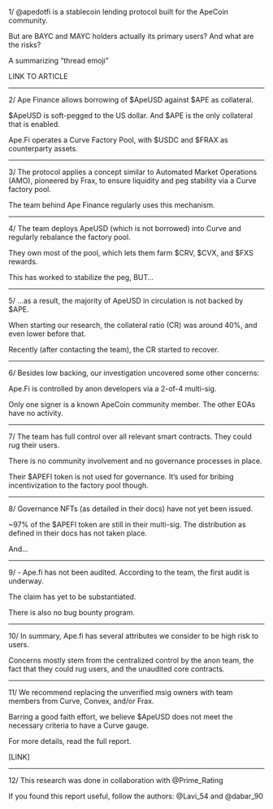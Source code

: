 1/ @apedotfi is a stablecoin lending protocol built for the ApeCoin community.

But are BAYC and MAYC holders actually its primary users? And what are the risks?

A summarizing “thread emoji”

LINK TO ARTICLE
___

2/ Ape Finance allows borrowing of $ApeUSD against $APE as collateral.

$ApeUSD is soft-pegged to the US dollar. And $APE is the only collateral that is enabled.

Ape.Fi operates a Curve Factory Pool, with $USDC and $FRAX as counterparty assets.

___

3/ The protocol applies a concept similar to Automated Market Operations (AMO), pioneered by Frax, to ensure liquidity and peg stability via a Curve factory pool.

The team behind Ape Finance regularly uses this mechanism.
___

4/  The team deploys ApeUSD (which is not borrowed) into Curve and regularly rebalance the factory pool.

They own most of the pool, which lets them farm $CRV, $CVX, and $FXS rewards.

This has worked to stabilize the peg, BUT…
___

5/ …as a result, the majority of ApeUSD in circulation is not backed by $APE.

When starting our research, the collateral ratio (CR) was around 40%, and even lower before that.

Recently (after contacting the team), the CR started to recover.
___

6/ Besides low backing, our investigation uncovered some other concerns:

Ape.Fi is controlled by anon developers via a 2-of-4 multi-sig.

Only one signer is a known ApeCoin community member. The other EOAs have no activity.
___

7/ The team has full control over all relevant smart contracts. They could rug their users.

There is no community involvement and no governance processes in place.

Their $APEFI token is not used for governance. It’s used for bribing incentivization to the factory pool though.
___


8/ Governance NFTs (as detailed in their docs) have not yet been issued.

~97% of the $APEFI token are still in their multi-sig. The distribution as defined in their docs has not taken place.

And…
___

9/ - Ape.fi has not been audited. According to the team, the first audit is underway.

The claim has yet to be substantiated. 

There is also no bug bounty program.
___

10/ In summary, Ape.fi has several attributes we consider to be high risk to users.

Concerns mostly stem from the centralized control by the anon team, the fact that they could rug users, and the unaudited core contracts.
___


11/ We recommend replacing the unverified msig owners with team members from Curve, Convex, and/or Frax.

Barring a good faith effort, we believe $ApeUSD does not meet the necessary criteria to have a Curve gauge.

For more details, read the full report.

[LINK]
___

12/ This research was done in collaboration with @Prime_Rating

If you found this report useful, follow the authors: @Lavi_54 and @dabar_90

